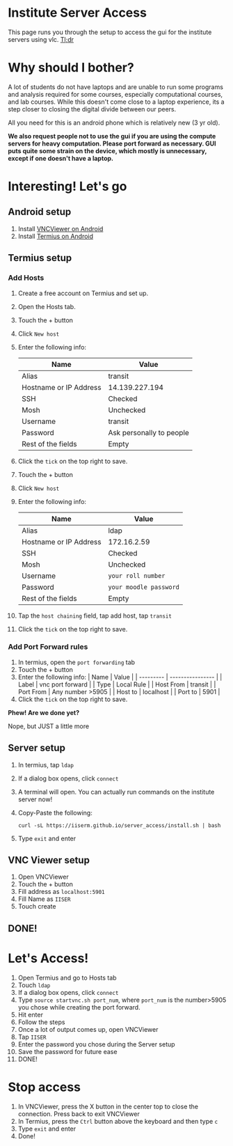 # Institute Server Access

This page runs you through the setup to access the gui for the institute servers using vlc. [Tl;dr](#summary)

# Why should I bother?

A lot of students do not have laptops and are unable to run some programs and analysis required for some courses, especially computational courses, and lab courses. While this doesn't come close to a laptop experience, its a step closer to closing the digital divide between our peers.

All you need for this is an android phone which is relatively new (3 yr old).

**We also request people not to use the gui if you are using the compute servers for heavy computation. Please port forward as necessary. GUI puts quite some strain on the device, which mostly is unnecessary, except if one doesn't have a laptop.**

# Interesting! Let's go

## Android setup

1. Install [VNCViewer on Android](https://play.google.com/store/apps/details?id=com.realvnc.viewer.android&hl=en_US&gl=US)
2. Install [Termius on Android](https://play.google.com/store/apps/details?id=com.server.auditor.ssh.client&hl=en_US&gl=US)

## Termius setup

### Add Hosts

1. Create a free account on Termius and set up.
2. Open the Hosts tab.
3. Touch the + button
4. Click `New host`
5. Enter the following info:

    | Name                   | Value                    |
    | ---------------------- | ------------------------ |
    | Alias                  | transit                  |
    | Hostname or IP Address | 14.139.227.194           |
    | SSH                    | Checked                  |
    | Mosh                   | Unchecked                |
    | Username               | transit                  |
    | Password               | Ask personally to people |
    | Rest of the fields     | Empty                    |

6. Click the `tick` on the top right to save.
7. Touch the + button
8. Click `New host`
9. Enter the following info:

    | Name                   | Value                  |
    | ---------------------- | ---------------------- |
    | Alias                  | ldap                   |
    | Hostname or IP Address | 172.16.2.59            |
    | SSH                    | Checked                |
    | Mosh                   | Unchecked              |
    | Username               | `your roll number`     |
    | Password               | `your moodle password` |
    | Rest of the fields     | Empty                  |

10. Tap the `host chaining` field, tap add host, tap `transit`
11. Click the `tick` on the top right to save.

### Add Port Forward rules

1. In termius, open the `port forwarding` tab
2. Touch the + button
3. Enter the following info:
    | Name      | Value            |
    | --------- | ---------------- |
    | Label     | vnc port forward |
    | Type      | Local Rule       |
    | Host From | transit          |
    | Port From | Any number >5905 |
    | Host to   | localhost        |
    | Port to   | 5901             |
4. Click the `tick` on the top right to save.

**Phew! Are we done yet?**

Nope, but JUST a little more

## Server setup

1. In termius, tap `ldap`
2. If a dialog box opens, click `connect`
3. A terminal will open. You can actually run commands on the institute server now!
4. Copy-Paste the following:

   `curl -sL https://iiserm.github.io/server_access/install.sh | bash`

5. Type `exit` and enter

## VNC Viewer setup

1. Open VNCViewer
2. Touch the + button
3. Fill address as `localhost:5901`
4. Fill Name as `IISER`
5. Touch create

## DONE!

# Let's Access!

1. Open Termius and go to Hosts tab
2. Touch `ldap`
3. If a dialog box opens, click `connect`
4. Type `source startvnc.sh port_num`, where `port_num` is the number>5905 you chose while creating the port forward.
5. Hit enter
6. Follow the steps
7. Once a lot of output comes up, open VNCViewer
8. Tap `IISER`
9. Enter the password you chose during the Server setup
10. Save the password for future ease
11. DONE!

# Stop access

1. In VNCViewer, press the X button in the center top to close the connection. Press back to exit VNCViewer
2. In Termius, press the `Ctrl` button above the keyboard and then type `c`
3. Type `exit` and enter
4. Done!
